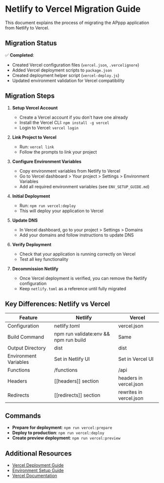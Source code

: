 # Netlify to Vercel Migration Guide

This document explains the process of migrating the APppp application from Netlify to Vercel.

## Migration Status

✅ **Completed**:
- Created Vercel configuration files (`vercel.json`, `.vercelignore`)
- Added Vercel deployment scripts to `package.json`
- Created deployment helper script (`vercel-deploy.js`)
- Updated environment validation for Vercel compatibility

## Migration Steps

1. **Setup Vercel Account**
   - Create a Vercel account if you don't have one already
   - Install the Vercel CLI: `npm install -g vercel`
   - Login to Vercel: `vercel login`

2. **Link Project to Vercel**
   - Run: `vercel link`
   - Follow the prompts to link your project

3. **Configure Environment Variables**
   - Copy environment variables from Netlify to Vercel
   - Go to Vercel dashboard > Your project > Settings > Environment Variables
   - Add all required environment variables (see `ENV_SETUP_GUIDE.md`)

4. **Initial Deployment**
   - Run: `npm run vercel:deploy`
   - This will deploy your application to Vercel

5. **Update DNS**
   - In Vercel dashboard, go to your project > Settings > Domains
   - Add your domains and follow instructions to update DNS

6. **Verify Deployment**
   - Check that your application is running correctly on Vercel
   - Test all key functionality

7. **Decommission Netlify**
   - Once Vercel deployment is verified, you can remove the Netlify configuration
   - Keep `netlify.toml` as a reference until fully migrated

## Key Differences: Netlify vs Vercel

| Feature | Netlify | Vercel |
|---------|---------|--------|
| Configuration | netlify.toml | vercel.json |
| Build Command | npm run validate:env && npm run build | Same |
| Output Directory | dist | dist |
| Environment Variables | Set in Netlify UI | Set in Vercel UI |
| Functions | /functions | /api |
| Headers | [[headers]] section | headers in vercel.json |
| Redirects | [[redirects]] section | rewrites in vercel.json |

## Commands

- **Prepare for deployment**: `npm run vercel:prepare`
- **Deploy to production**: `npm run vercel:deploy`
- **Create preview deployment**: `npm run vercel:preview`

## Additional Resources

- [Vercel Deployment Guide](./VERCEL_DEPLOYMENT.md)
- [Environment Setup Guide](./ENV_SETUP_GUIDE.md)
- [Vercel Documentation](https://vercel.com/docs)
